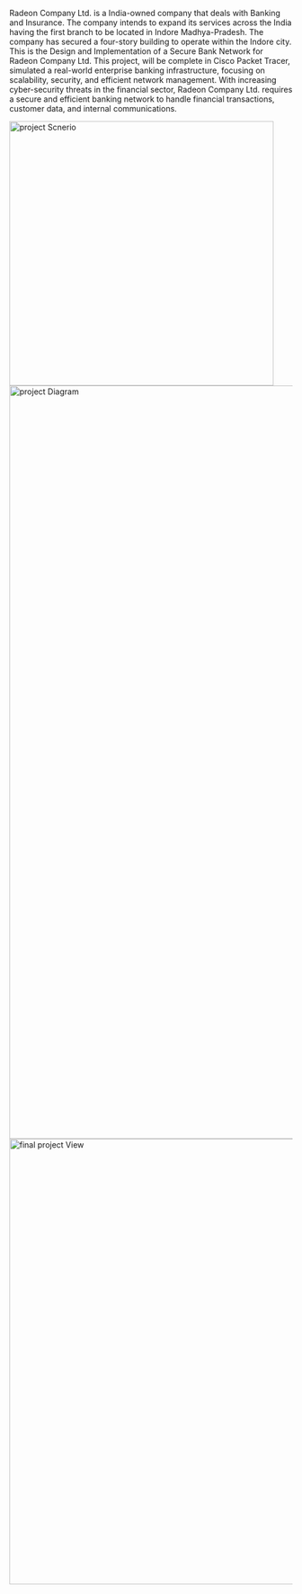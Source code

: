 Radeon Company Ltd. is a India-owned company that deals with Banking and Insurance.
The company intends to expand its services across the India having the first branch to be located in Indore Madhya-Pradesh. 
The company has secured a four-story building to operate within the Indore city.
This is the Design and Implementation of a Secure Bank Network for Radeon Company Ltd. This project, will be complete in Cisco Packet Tracer, simulated a real-world enterprise banking infrastructure, focusing on scalability, security, and efficient network management. With increasing cyber-security threats in the financial sector, Radeon Company Ltd. requires a secure and efficient banking network to handle financial transactions, customer data, and internal communications. 


<img width="470" alt="project Scnerio" src="https://github.com/user-attachments/assets/593826ce-f92b-4c34-81e3-f510c468ae8d" />

<img width="1339" alt="project Diagram" src="https://github.com/user-attachments/assets/ab889150-2488-4a21-9eec-1324e68b6a26" />

<img width="792" alt="final project View" src="https://github.com/user-attachments/assets/f49c5fb2-4348-4cd3-8aaa-faf2bb5b6edd" />
